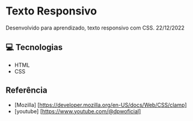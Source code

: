 # Texto Responsivo

Desenvolvido para aprendizado, texto responsivo com CSS. 22/12/2022


## 💻 Tecnologias

- HTML
- CSS


## Referência

- [Mozilla] [https://developer.mozilla.org/en-US/docs/Web/CSS/clamp]
- [youtube] [https://www.youtube.com/@dpwoficial]



